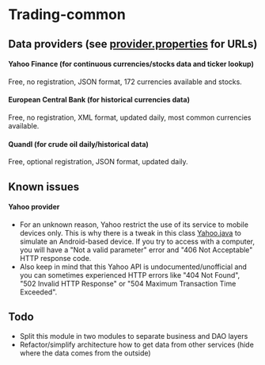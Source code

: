 # Trading-common

## Data providers (see [provider.properties](src/main/resources/provider.properties) for URLs)

#### Yahoo Finance (for continuous currencies/stocks data and ticker lookup)
Free, no registration, JSON format, 172 currencies available and stocks.

#### European Central Bank (for historical currencies data)
Free, no registration, XML format, updated daily, most common currencies available.

#### Quandl (for crude oil daily/historical data)
Free, optional registration, JSON format, updated daily.

## Known issues
#### Yahoo provider
* For an unknown reason, Yahoo restrict the use of its service to mobile devices only. This is why there is a tweak in this class [Yahoo.java](src/main/java/fr/ymanvieu/trading/provider/rate/yahoo/Yahoo.java) to simulate an Android-based device. If you try to access with a computer, you will have a "Not a valid parameter" error and "406 Not Acceptable" HTTP response code.
* Also keep in mind that this Yahoo API is undocumented/unofficial and you can sometimes experienced HTTP errors like "404 Not Found", "502 Invalid HTTP Response" or "504 Maximum Transaction Time Exceeded".

## Todo
* Split this module in two modules to separate business and DAO layers
* Refactor/simplify architecture how to get data from other services (hide where the data comes from the outside)
